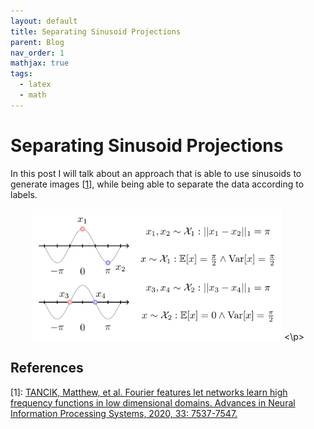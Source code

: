 ```yaml
---
layout: default
title: Separating Sinusoid Projections
parent: Blog
nav_order: 1
mathjax: true
tags: 
  - latex
  - math
---
```




# Separating Sinusoid Projections

In this post I will talk about an approach that is able to use sinusoids to generate images [[1](#references)], while being able to separate the data according to labels.




<p align="center">
	<img src="./figures/cosine_image.png" width="400"/>
<\p>




## References

\[1\]: [TANCIK, Matthew, et al. Fourier features let networks learn high frequency functions in low dimensional domains. Advances in Neural Information Processing Systems, 2020, 33: 7537-7547.](https://arxiv.org/abs/2006.10739)